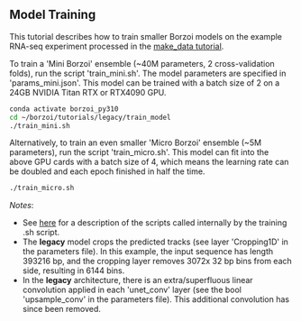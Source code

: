 ## Model Training

This tutorial describes how to train smaller Borzoi models on the example RNA-seq experiment processed in the [make_data tutorial](https://github.com/calico/borzoi/tree/main/tutorials/legacy/make_data).

To train a 'Mini Borzoi' ensemble (~40M parameters, 2 cross-validation folds), run the script 'train_mini.sh'. The model parameters are specified in 'params_mini.json'. This model can be trained with a batch size of 2 on a 24GB NVIDIA Titan RTX or RTX4090 GPU.
```sh
conda activate borzoi_py310
cd ~/borzoi/tutorials/legacy/train_model
./train_mini.sh
```

Alternatively, to train an even smaller 'Micro Borzoi' ensemble (~5M parameters), run the script 'train_micro.sh'. This model can fit into the above GPU cards with a batch size of 4, which means the learning rate can be doubled and each epoch finished in half the time.
```sh
./train_micro.sh
```

*Notes*:
- See [here](https://github.com/calico/borzoi-paper/tree/main/model) for a description of the scripts called internally by the training .sh script.
- The **legacy** model crops the predicted tracks (see layer 'Cropping1D' in the parameters file). In this example, the input sequence has length 393216 bp, and the cropping layer removes 3072x 32 bp bins from each side, resulting in 6144 bins.
- In the **legacy** architecture, there is an extra/superfluous linear convolution applied in each 'unet_conv' layer (see the bool 'upsample_conv' in the parameters file). This additional convolution has since been removed.
